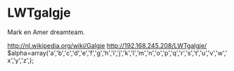 # LWTgalgje
Mark en Amer dreamteam.

http://nl.wikipedia.org/wiki/Galgje
http://192.168.245.208/LWTgalgje/
$alpha=array('a','b','c','d','e','f','g','h','i','j','k','l','m','n','o','p','q','r','s','t','u','v','w','x','y','z',);
